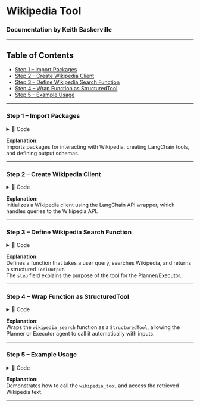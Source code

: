 # Wikipedia Tool  
### Documentation by Keith Baskerville  

---
## Table of Contents  
- [Step 1 – Import Packages](#step-1--import-packages)  
- [Step 2 – Create Wikipedia Client](#step-2--create-wikipedia-client)  
- [Step 3 – Define Wikipedia Search Function](#step-3--define-wikipedia-search-function)  
- [Step 4 – Wrap Function as StructuredTool](#step-4--wrap-function-as-structuredtool)  
- [Step 5 – Example Usage](#step-5--example-usage)  

---

### Step 1 – Import Packages  
<details>
<summary>📂 Code</summary>

```python
from langchain_community.tools import WikipediaQueryRun
from langchain_community.utilities import WikipediaAPIWrapper
from langchain_core.tools import StructuredTool
from app.models.schemas import ToolOutput
```

</details>

**Explanation:**  
Imports packages for interacting with Wikipedia, creating LangChain tools, and defining output schemas.  

---

### Step 2 – Create Wikipedia Client  
<details>
<summary>📂 Code</summary>

```python
wikipedia = WikipediaQueryRun(api_wrapper=WikipediaAPIWrapper())
```

</details>

**Explanation:**  
Initializes a Wikipedia client using the LangChain API wrapper, which handles queries to the Wikipedia API.  

---

### Step 3 – Define Wikipedia Search Function  
<details>
<summary>📂 Code</summary>

```python
def wikipedia_search(query: str):
    """Search Wikipedia for a given topic and return the result text."""
    result = wikipedia.run(query)
    return ToolOutput(
        tool="wikipedia_search",
        input={"query": query},
        output=result,
        step="Look up updates to Rental Laws and Affordable Housing information"
    )
```

</details>

**Explanation:**  
Defines a function that takes a user query, searches Wikipedia, and returns a structured `ToolOutput`.  
The `step` field explains the purpose of the tool for the Planner/Executor.  

---

### Step 4 – Wrap Function as StructuredTool  
<details>
<summary>📂 Code</summary>

```python
wikipedia_tool = StructuredTool.from_function(
    func=wikipedia_search,
    name="wikipedia_search",
    description="Search Wikipedia for information on a topic."
)
```

</details>

**Explanation:**  
Wraps the `wikipedia_search` function as a `StructuredTool`, allowing the Planner or Executor agent to call it automatically with inputs.  

---

### Step 5 – Example Usage  
<details>
<summary>📂 Code</summary>

```python
# Example usage
query = "Tenant rights in New York 2025"
result = wikipedia_tool.invoke({"query": query})
print(result.output)
```

</details>

**Explanation:**  
Demonstrates how to call the `wikipedia_tool` and access the retrieved Wikipedia text.  

---
